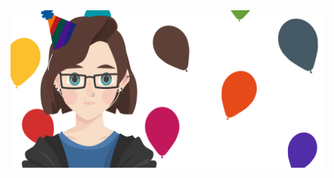 <a href="https://rightonhana.dev" title="@rightonhana's webpage" rel="noopener noreferrer" target="_blank" align="center">
	<img src="./variants/birthday.svg" alt="@rightonhana svg animation" />
</a>